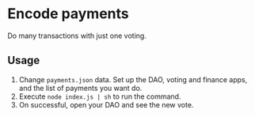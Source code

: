 Encode payments
===============

Do many transactions with just one voting.

## Usage
1. Change `payments.json` data. Set up the DAO, voting and finance apps, and the
list of payments you want do.
2. Execute `node index.js | sh` to run the command.
3. On successful, open your DAO and see the new vote.
